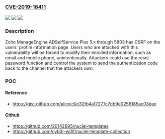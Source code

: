 ### [CVE-2019-18411](https://cve.mitre.org/cgi-bin/cvename.cgi?name=CVE-2019-18411)
![](https://img.shields.io/static/v1?label=Product&message=n%2Fa&color=blue)
![](https://img.shields.io/static/v1?label=Version&message=n%2Fa&color=blue)
![](https://img.shields.io/static/v1?label=Vulnerability&message=n%2Fa&color=brighgreen)

### Description

Zoho ManageEngine ADSelfService Plus 5.x through 5803 has CSRF on the users' profile information page. Users who are attacked with this vulnerability will be forced to modify their enrolled information, such as email and mobile phone, unintentionally. Attackers could use the reset password function and control the system to send the authentication code back to the channel that the attackers own.

### POC

#### Reference
- https://gist.github.com/aliceicl/e32fb4a17277c7db9e0256185ac03dae

#### Github
- https://github.com/20142995/nuclei-templates
- https://github.com/cyb3r-w0lf/nuclei-template-collection


